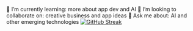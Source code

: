 🌱 I’m currently learning: more about app dev and AI
👯 I’m looking to collaborate on: creative business and app ideas
💬 Ask me about: AI and other emerging technologies
[![GitHub Streak](https://streak-stats.demolab.com/?user=jseffker&theme=tokyonight)](https://git.io/streak-stats)

<!--
**jseffker/jseffker** is a ✨ _special_ ✨ repository because its `README.md` (this file) appears on your GitHub profile.

Here are some ideas to get you started:

- 🔭 I’m currently working on ...
- 🌱 I’m currently learning ...
- 👯 I’m looking to collaborate on ...
- 🤔 I’m looking for help with ...
- 💬 Ask me about ...
- 📫 How to reach me: ...
- 😄 Pronouns: ...
- ⚡ Fun fact: ...
-->
